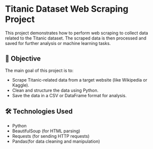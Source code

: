 # Titanic Dataset Web Scraping Project

This project demonstrates how to perform web scraping to collect data related to the Titanic dataset. The scraped data is then processed and saved for further analysis or machine learning tasks.

## 📌 Objective
  
The main goal of this project is to: 
- Scrape Titanic-related data from a target website (like Wikipedia or Kaggle).
- Clean and structure the data using Python.
- Save the data in a CSV or DataFrame format for analysis.

## 🛠️ Technologies Used

- Python
- BeautifulSoup (for HTML parsing)
- Requests (for sending HTTP requests)
- Pandas(for data cleaning and manipulation)



